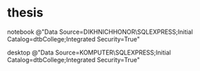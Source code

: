 # thesis

notebook
@"Data Source=DIKHNICHHONOR\SQLEXPRESS;Initial Catalog=dtbCollege;Integrated Security=True"

desktop
@"Data Source=KOMPUTER\SQLEXPRESS;Initial Catalog=dtbCollege;Integrated Security=True"
